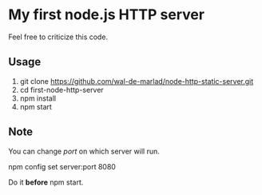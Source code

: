 # My first node.js HTTP server
Feel free to criticize this code.

## Usage
1. git clone https://github.com/wal-de-marlad/node-http-static-server.git
2. cd first-node-http-server
3. npm install
4. npm start

## Note
You can change *port* on which server will run.

npm config set server:port 8080

Do it **before** npm start.
